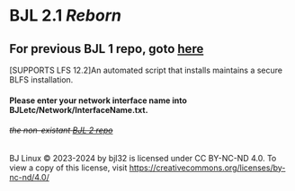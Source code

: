 # BJL 2.1 ___*Reborn*___
## For previous BJL 1 repo, goto [here](https://github.com/biggycao/BJL.)
[SUPPORTS LFS 12.2]An automated script that installs maintains a secure BLFS installation.
#### Please enter your network interface name into BJLetc/Network/InterfaceName.txt.

###### ~~the non-existant [BJL 2 repo](https://github.com/biggynb/BJL2)~~

BJ Linux © 2023-2024 by bjl32 is licensed under CC BY-NC-ND 4.0. To view a copy of this license, visit https://creativecommons.org/licenses/by-nc-nd/4.0/
